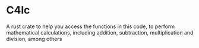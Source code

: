 # C4lc
A rust crate to help you access the functions in this code, to perform mathematical calculations, including addition, subtraction, multiplication and division, among others
